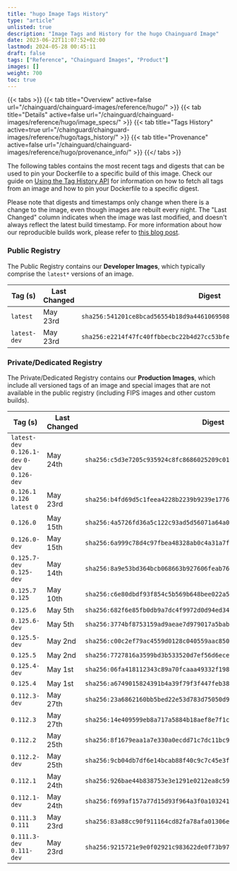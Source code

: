 ```yaml
---
title: "hugo Image Tags History"
type: "article"
unlisted: true
description: "Image Tags and History for the hugo Chainguard Image"
date: 2023-06-22T11:07:52+02:00
lastmod: 2024-05-28 00:45:11
draft: false
tags: ["Reference", "Chainguard Images", "Product"]
images: []
weight: 700
toc: true
---
```


{{< tabs >}}
{{< tab title="Overview" active=false url="/chainguard/chainguard-images/reference/hugo/" >}}
{{< tab title="Details" active=false url="/chainguard/chainguard-images/reference/hugo/image_specs/" >}}
{{< tab title="Tags History" active=true url="/chainguard/chainguard-images/reference/hugo/tags_history/" >}}
{{< tab title="Provenance" active=false url="/chainguard/chainguard-images/reference/hugo/provenance_info/" >}}
{{</ tabs >}}

The following tables contains the most recent tags and digests that can be used to pin your Dockerfile to a specific build of this image. Check our guide on [Using the Tag History API](/chainguard/chainguard-images/using-the-tag-history-api/) for information on how to fetch all tags from an image and how to pin your Dockerfile to a specific digest.

Please note that digests and timestamps only change when there is a change to the image, even though images are rebuilt every night. The "Last Changed" column indicates when the image was last modified, and doesn't always reflect the latest build timestamp. For more information about how our reproducible builds work, please refer to [this blog post](https://www.chainguard.dev/unchained/reproducing-chainguards-reproducible-image-builds).

### Public Registry
The Public Registry contains our **Developer Images**, which typically comprise the `latest*` versions of an image.

| Tag (s)       | Last Changed | Digest                                                                    |
|---------------|--------------|---------------------------------------------------------------------------|
|  `latest`     | May 23rd     | `sha256:541201ce8bcad56554b18d9a4461069508a95a4ec8d18de5018b23b7f3c7cf28` |
|  `latest-dev` | May 23rd     | `sha256:e2214f47fc40ffbbecbc22b4d27cc53bfea7c3cfc7bf3712b6fa2bebf15d36c0` |


### Private/Dedicated Registry
The Private/Dedicated Registry contains our **Production Images**, which include all versioned tags of an image and special images that are not available in the public registry (including FIPS images and other custom builds).

| Tag (s)                                         | Last Changed | Digest                                                                    |
|-------------------------------------------------|--------------|---------------------------------------------------------------------------|
|  `latest-dev` `0.126.1-dev` `0-dev` `0.126-dev` | May 24th     | `sha256:c5d3e7205c935924c8fc8686025209c01ae2ff1bcfe59553e3e16115babcd3e2` |
|  `0.126.1` `0.126` `latest` `0`                 | May 23rd     | `sha256:b4fd69d5c1feea4228b2239b9239e1776a45d8d63480a2ad5950ff4ddc0f8048` |
|  `0.126.0`                                      | May 15th     | `sha256:4a5726fd36a5c122c93ad5d56071a64a0e9bc2062077720ce1445e8b5cc650cb` |
|  `0.126.0-dev`                                  | May 15th     | `sha256:6a999c78d4c97fbea48328ab0c4a31a7f40594a0c87ea85f349a17839094c7c5` |
|  `0.125.7-dev` `0.125-dev`                      | May 14th     | `sha256:8a9e53bd364bcb068663b927606feab76fdfa961524099b16e115342df5c04e1` |
|  `0.125.7` `0.125`                              | May 10th     | `sha256:c6e80dbdf93f854c5b569b648bee022a5301bc8a0cd98452a75f6ead056885bc` |
|  `0.125.6`                                      | May 5th      | `sha256:682f6e85fb0db9a7dc4f9972d0d94ed34a9e048f1d9b9e3774f5088474e6ef94` |
|  `0.125.6-dev`                                  | May 5th      | `sha256:3774bf8753159ad9aeae7d979017a5babf6298c45818f718592646bdba55f9aa` |
|  `0.125.5-dev`                                  | May 2nd      | `sha256:c00c2ef79ac4559d0128c040559aac8503ff3874af7149ed46aa2b092eb0d32e` |
|  `0.125.5`                                      | May 2nd      | `sha256:7727816a3599bd3b533520d7ef56d6ecefdead3da3751bf23cc608a11fca6ade` |
|  `0.125.4-dev`                                  | May 1st      | `sha256:06fa418112343c89a70fcaaa49332f198b6ff343122bf6a8b7c409de2c84e316` |
|  `0.125.4`                                      | May 1st      | `sha256:a6749015824391b4a39f79f3f447feb38afd7f875f9a5db80d25bbdc3d0ca438` |
|  `0.112.3-dev`                                  | May 27th     | `sha256:23a6862160bb5bed22e53d783d75050d9b1d968575be3da9df576d2147974f46` |
|  `0.112.3`                                      | May 27th     | `sha256:14e409599eb8a717a5884b18aef8e7f1c8bb091f5ed07c9fc8a2006e3b5c6b0e` |
|  `0.112.2`                                      | May 25th     | `sha256:8f1679eaa1a7e330a0ecdd71c7dc11bc9b5dcb367931b9d0964a4078fc2d1c87` |
|  `0.112.2-dev`                                  | May 25th     | `sha256:9cb04db7df6e14bcab88f40c9c7c45e3f82b29ba2e5bd2add71655e913b41e96` |
|  `0.112.1`                                      | May 24th     | `sha256:926bae44b838753e3e1291e0212ea8c5988cd4f85f1d5a2b185e6ade2aeef29f` |
|  `0.112.1-dev`                                  | May 24th     | `sha256:f699af157a77d15d93f964a3f0a103241417b0846714cfdc69413231bb7c2b0e` |
|  `0.111.3` `0.111`                              | May 23rd     | `sha256:83a88cc90f911164cd82fa78afa01306e86136fe4d1e455ec89de93c4da3fe93` |
|  `0.111.3-dev` `0.111-dev`                      | May 23rd     | `sha256:9215721e9e0f02921c983622de0f73b979454ada7b48275df72001428dda9538` |


